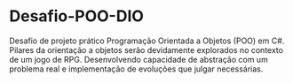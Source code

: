 # Desafio-POO-DIO
Desafio de projeto prático Programação Orientada a Objetos (POO) em C#. Pilares da orientação a objetos serão devidamente explorados no contexto de um jogo de RPG. 
Desenvolvendo capacidade de abstração com um problema real e implementação de evoluções que julgar necessárias. 
